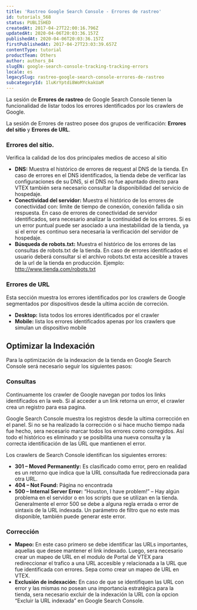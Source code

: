 ```yaml
---
title: 'Rastreo Google Search Console - Errores de rastreo'
id: tutorials_568
status: PUBLISHED
createdAt: 2017-04-27T22:00:16.796Z
updatedAt: 2020-04-06T20:03:36.157Z
publishedAt: 2020-04-06T20:03:36.157Z
firstPublishedAt: 2017-04-27T23:03:39.657Z
contentType: tutorial
productTeam: Others
author: authors_84
slugEN: google-search-console-tracking-tracking-errors
locale: es
legacySlug: rastreo-google-search-console-errores-de-rastreo
subcategoryId: 1luKrYptdi8WoMYckakUaM
---
```


La sesión de **Errores de rastreo** de Google Search Console tienen la funcionalidad de listar todos los errores identificados por los crawlers de Google.

La sesión de Errores de rastreo posee dos grupos de verificación: **Errores del sitio** y **Errores de URL**.

### Errores del sitio.

Verifica la calidad de los dos principales medios de acceso al sitio

- **DNS:** Muestra el histórico de errores de request al DNS de la tienda.
En caso de errores en el DNS identificados, la tienda debe de verificar las configuraciones de su DNS, si el DNS no fue apuntado directo para VTEX también sera necesario consultar la disponibilidad del servicio de hospedaje.
- **Conectividad del servidor:** Muestra el histórico de los errores de conectividad con: limite de tiempo de conexión, conexión fallida o sin respuesta.
En caso de errores de conectividad de servidor identificados, sera necesario analizar la continuidad de los errores. Si es un error puntual puede ser asociado a una inestabilidad de la tienda, ya si el error es continuo sera necesaria la verificación del servidor de hospedaje.
- **Búsqueda de robots.txt:** Muestra el histórico de los errores de las consultas de robots.txt de la tienda.
En caso de errores identificados el usuario deberá consultar si el archivo robots.txt esta accesible a traves de la url de la tienda en producción. Ejemplo: http://www.tienda.com/robots.txt

### Errores de URL

Esta sección muestra los errores identificados por los crawlers de Google segmentados por dispositivos desde la ultima acción de correción.

- **Desktop:** lista todos los errores identificados por el crawler
- **Mobile:** lista los errores identificados apenas por los crawlers que simulan un dispositivo mobile

## Optimizar la Indexación

Para la optimización de la indexacion de la tienda en Google Search Console será necesario seguir los siguientes pasos:

### Consultas

Continuamente los crawler de Google navegan por todos los links identificados en la web. Si al acceder a un link retorna un error, el crawler crea un registro para esa pagina.

Google Search Console muestra los registros desde la ultima corrección en el panel. Si no se ha realizado la corrección o si hace mucho tiempo nada fue hecho, sera necesario marcar todos los errores como corregidos. Así todo el histórico es eliminado y se posibilita una nueva consulta y la correcta identificación de las URL que mantienen el error.

Los crawlers de Search Console identifican los siguientes errores:

- **301 – Moved Permanently:** Es clasificado como error, pero en realidad es un retorno que indica que la URL consultada fue redireccionada para otra URL.
- **404 – Not Found:** Página no encontrada
- **500 – Internal Server Error:** &#8220;Houston, I have problem!&#8221; &#8211; Hay algún problema en el servidor o en los scripts que se utilizan en la tienda. Generalmente el error 500 se debe a alguna regla errada o error de sintaxis de la URL indexada. Un parámetro de filtro que no este mas disponible, también puede generar este error.

### Corrección 

- **Mapeo:** En este caso primero se debe identificar las URLs importantes, aquellas que desee mantener el link indexado. Luego, sera necesario crear un mapeo de URL en el modulo de Portal de VTEX para redireccionar el trafico a una URL accesible y relacionada a la URL que fue identificada con errores. Sepa como crear un mapeo de URL en VTEX.
- **Exclusión de indexación:** En caso de que se identifiquen las URL con error y las mismas no posean una importancia estratégica para la tienda, sera necesario excluir de la indexación la URL con la opcion &#8220;Excluir la URL indexada&#8221; en Google Search Console.

